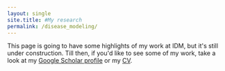 ```yaml
---
layout: single
site.title: #My research
permalink: /disease_modeling/
---
```

<!-- Alternative to the header image above 
<figure>
<center> <img src="../assets/images/quantum_beats.png" width="800px" /> </center>
<figcaption> Image credit: <a href="https://nipaeason.com">Nipa Eason</a> </figcaption>
</figure> -->

This page is going to have some highlights of my work at IDM, but it's still under construction. Till then, if you'd like to see some of my work, take a look at my [Google Scholar profile](https://scholar.google.com/citations?user=Op6vAucAAAAJ&hl=en&oi=ao) or my [CV](../assets/docs/CV.pdf). 